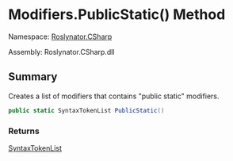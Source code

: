 # Modifiers\.PublicStatic\(\) Method

Namespace: [Roslynator.CSharp](../../README.md)

Assembly: Roslynator\.CSharp\.dll

## Summary

Creates a list of modifiers that contains "public static" modifiers\.

```csharp
public static SyntaxTokenList PublicStatic()
```

### Returns

[SyntaxTokenList](https://docs.microsoft.com/en-us/dotnet/api/microsoft.codeanalysis.syntaxtokenlist)

